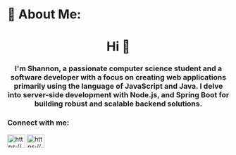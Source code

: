 # 💫 About Me:
<h1 align="center">Hi 👋</h1>
<h3 align="center">I'm Shannon, a passionate computer science student and a software developer with a focus on creating web applications primarily using the language of JavaScript and Java. I delve into server-side development with Node.js, and Spring Boot for building robust and scalable backend solutions.</h3>

<h3 align="left">Connect with me:</h3>
<p align="left">
<a href="https://linkedin.com/in/shannon-john-cantos-071522230/" target="blank"><img align="center" src="https://raw.githubusercontent.com/rahuldkjain/github-profile-readme-generator/master/src/images/icons/Social/linked-in-alt.svg" alt="https://www.linkedin.com/in/shannon-john-cantos-071522230/" height="30" width="40" /></a>
<a href="https://www.hackerrank.com/shanjohncantz" target="blank"><img align="center" src="https://raw.githubusercontent.com/rahuldkjain/github-profile-readme-generator/master/src/images/icons/Social/hackerrank.svg" alt="https://www.hackerrank.com/profile/shanjohncantz" height="30" width="40" /></a>
</p>


